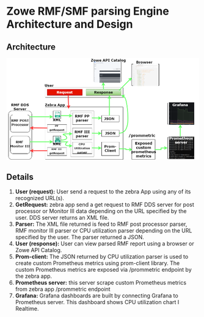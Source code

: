 # Zowe RMF/SMF parsing Engine Architecture and Design
## Architecture
![](https://github.com/openmainframeproject-internship/Zowe-Parsing-Engine-for-SMF-or-RMF-PP-Reports/blob/master/Documentation/ZebraArchitecture.png)

## Details
1.	**User (request):** User send a request to the zebra App using any of its recognized URL(s).
2.	**GetRequest:** zebra app send a get request to RMF DDS server for post processor or Monitor III data depending on the URL specified by the user. DDS server returns an XML file.
3.	**Parser:** The XML file returned is feed to RMF post processor parser, RMF monitor III parser or CPU utilization parser depending on the URL specified by the user. The parser returned a JSON.
4.	**User (response):** User can view parsed RMF report using a browser or Zowe API Catalog.
5.	**Prom-client:** The JSON returned by CPU utilization parser is used to create custom Prometheus metrics using prom-client library. The custom Prometheus metrics are exposed via /prommetric endpoint by the zebra app.
6.	**Prometheus server:** this server scrape custom Prometheus metrics from zebra app /prommetric endpoint
7.	**Grafana:** Grafana dashboards are built by connecting Grafana to Prometheus server. This dashboard shows CPU utilization chart I Realtime.
